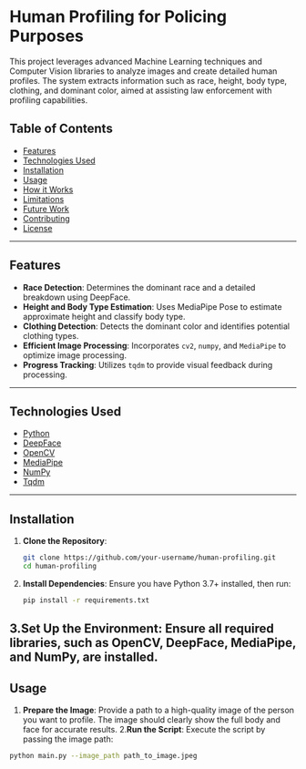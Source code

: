 # Human Profiling for Policing Purposes

This project leverages advanced Machine Learning techniques and Computer Vision libraries to analyze images and create detailed human profiles. The system extracts information such as race, height, body type, clothing, and dominant color, aimed at assisting law enforcement with profiling capabilities.

## Table of Contents
- [Features](#features)
- [Technologies Used](#technologies-used)
- [Installation](#installation)
- [Usage](#usage)
- [How it Works](#how-it-works)
- [Limitations](#limitations)
- [Future Work](#future-work)
- [Contributing](#contributing)
- [License](#license)

---

## Features

- **Race Detection**: Determines the dominant race and a detailed breakdown using DeepFace.
- **Height and Body Type Estimation**: Uses MediaPipe Pose to estimate approximate height and classify body type.
- **Clothing Detection**: Detects the dominant color and identifies potential clothing types.
- **Efficient Image Processing**: Incorporates `cv2`, `numpy`, and `MediaPipe` to optimize image processing.
- **Progress Tracking**: Utilizes `tqdm` to provide visual feedback during processing.

---

## Technologies Used

- [Python](https://www.python.org/)
- [DeepFace](https://github.com/serengil/deepface)
- [OpenCV](https://opencv.org/)
- [MediaPipe](https://mediapipe.dev/)
- [NumPy](https://numpy.org/)
- [Tqdm](https://tqdm.github.io/)

---

## Installation

1. **Clone the Repository**:
   ```bash
   git clone https://github.com/your-username/human-profiling.git
   cd human-profiling
2. **Install Dependencies**:
   Ensure you have Python 3.7+ installed, then run:
   ```bash
   pip install -r requirements.txt
3.**Set Up the Environment**: 
  Ensure all required libraries, such as OpenCV, DeepFace, MediaPipe, and NumPy, are installed.
---
## Usage
1. **Prepare the Image**:
  Provide a path to a high-quality image of the person you want to profile. The image should clearly show the full body and face for accurate results.
2.**Run the Script**:
  Execute the script by passing the image path:
  ```bash
  python main.py --image_path path_to_image.jpeg
